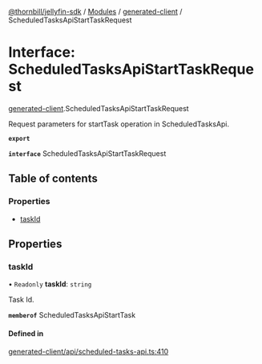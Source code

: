 [@thornbill/jellyfin-sdk](../README.md) / [Modules](../modules.md) / [generated-client](../modules/generated_client.md) / ScheduledTasksApiStartTaskRequest

# Interface: ScheduledTasksApiStartTaskRequest

[generated-client](../modules/generated_client.md).ScheduledTasksApiStartTaskRequest

Request parameters for startTask operation in ScheduledTasksApi.

**`export`**

**`interface`** ScheduledTasksApiStartTaskRequest

## Table of contents

### Properties

- [taskId](generated_client.ScheduledTasksApiStartTaskRequest.md#taskid)

## Properties

### taskId

• `Readonly` **taskId**: `string`

Task Id.

**`memberof`** ScheduledTasksApiStartTask

#### Defined in

[generated-client/api/scheduled-tasks-api.ts:410](https://github.com/jellyfin/jellyfin-sdk-typescript/blob/fa599ae/src/generated-client/api/scheduled-tasks-api.ts#L410)
